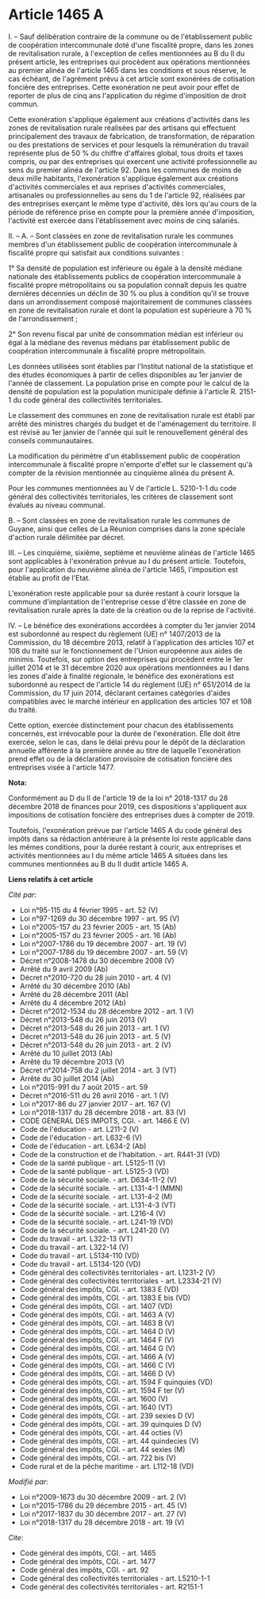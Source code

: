 # Article 1465 A

I. – Sauf délibération contraire de la commune ou de l'établissement public de coopération intercommunale doté d'une
fiscalité propre, dans les zones de revitalisation rurale, à l'exception de celles mentionnées au B du II du présent article,
les entreprises qui procèdent aux opérations mentionnées au premier alinéa de l'article 1465 dans les conditions et sous
réserve, le cas échéant, de l'agrément prévu à cet article sont exonérées de cotisation foncière des entreprises. Cette
exonération ne peut avoir pour effet de reporter de plus de cinq ans l'application du régime d'imposition de droit commun.

Cette exonération s'applique également aux créations d'activités dans les zones de revitalisation rurale réalisées par des
artisans qui effectuent principalement des travaux de fabrication, de transformation, de réparation ou des prestations de
services et pour lesquels la rémunération du travail représente plus de 50 % du chiffre d'affaires global, tous droits et
taxes compris, ou par des entreprises qui exercent une activité professionnelle au sens du premier alinéa de l'article 92.
Dans les communes de moins de deux mille habitants, l'exonération s'applique également aux créations d'activités commerciales
et aux reprises d'activités commerciales, artisanales ou professionnelles au sens du 1 de l'article 92, réalisées par des
entreprises exerçant le même type d'activité, dès lors qu'au cours de la période de référence prise en compte pour la
première année d'imposition, l'activité est exercée dans l'établissement avec moins de cinq salariés.

II. – A. – Sont classées en zone de revitalisation rurale les communes membres d'un établissement public de coopération
intercommunale à fiscalité propre qui satisfait aux conditions suivantes :

1° Sa densité de population est inférieure ou égale à la densité médiane nationale des établissements publics de coopération
intercommunale à fiscalité propre métropolitains ou sa population connaît depuis les quatre dernières décennies un déclin de
30 % ou plus à condition qu'il se trouve dans un arrondissement composé majoritairement de communes classées en zone de
revitalisation rurale et dont la population est supérieure à 70 % de l'arrondissement ;

2° Son revenu fiscal par unité de consommation médian est inférieur ou égal à la médiane des revenus médians par
établissement public de coopération intercommunale à fiscalité propre métropolitain.

Les données utilisées sont établies par l'Institut national de la statistique et des études économiques à partir de celles
disponibles au 1er janvier de l'année de classement. La population prise en compte pour le calcul de la densité de population
est la population municipale définie à l'article R. 2151-1 du code général des collectivités territoriales.

Le classement des communes en zone de revitalisation rurale est établi par arrêté des ministres chargés du budget et de
l'aménagement du territoire. Il est révisé au 1er janvier de l'année qui suit le renouvellement général des conseils
communautaires.

La modification du périmètre d'un établissement public de coopération intercommunale à fiscalité propre n'emporte d'effet sur
le classement qu'à compter de la révision mentionnée au cinquième alinéa du présent A.

Pour les communes mentionnées au V de l'article L. 5210-1-1 du code général des collectivités territoriales, les critères de
classement sont évalués au niveau communal.

B. – Sont classées en zone de revitalisation rurale les communes de Guyane, ainsi que celles de La Réunion comprises dans la
zone spéciale d'action rurale délimitée par décret.

III. – Les cinquième, sixième, septième et neuvième alinéas de l'article 1465 sont applicables à l'exonération prévue au I du
présent article. Toutefois, pour l'application du neuvième alinéa de l'article 1465, l'imposition est établie au profit de
l'Etat.

L'exonération reste applicable pour sa durée restant à courir lorsque la commune d'implantation de l'entreprise cesse d'être
classée en zone de revitalisation rurale après la date de la création ou de la reprise de l'activité.

IV. – Le bénéfice des exonérations accordées à compter du 1er janvier 2014 est subordonné au respect du règlement (UE) n°
1407/2013 de la Commission, du 18 décembre 2013, relatif à l'application des articles 107 et 108 du traité sur le
fonctionnement de l'Union européenne aux aides de minimis. Toutefois, sur option des entreprises qui procèdent entre le 1er
juillet 2014 et le 31 décembre 2020 aux opérations mentionnées au I dans les zones d'aide à finalité régionale, le bénéfice
des exonérations est subordonné au respect de l'article 14 du règlement (UE) n° 651/2014 de la Commission, du 17 juin 2014,
déclarant certaines catégories d'aides compatibles avec le marché intérieur en application des articles 107 et 108 du traité.

Cette option, exercée distinctement pour chacun des établissements concernés, est irrévocable pour la durée de l'exonération.
Elle doit être exercée, selon le cas, dans le délai prévu pour le dépôt de la déclaration annuelle afférente à la première
année au titre de laquelle l'exonération prend effet ou de la déclaration provisoire de cotisation foncière des entreprises
visée à l'article 1477.

**Nota:**

Conformément au D du II de l'article 19 de la loi n° 2018-1317 du 28 décembre 2018 de finances pour 2019, ces dispositions
s'appliquent aux impositions de cotisation foncière des entreprises dues à compter de 2019.

Toutefois, l'exonération prévue par l'article 1465 A du code général des impôts dans sa rédaction antérieure à la présente
loi reste applicable dans les mêmes conditions, pour la durée restant à courir, aux entreprises et activités mentionnées au I
du même article 1465 A situées dans les communes mentionnées au B du II dudit article 1465 A.

**Liens relatifs à cet article**

_Cité par_:

  - Loi n°95-115 du 4 février 1995 - art. 52 (V)
  - Loi n°97-1269 du 30 décembre 1997 - art. 95 (V)
  - Loi n°2005-157 du 23 février 2005 - art. 15 (Ab)
  - Loi n°2005-157 du 23 février 2005 - art. 16 (Ab)
  - Loi n°2007-1786 du 19 décembre 2007 - art. 19 (V)
  - Loi n°2007-1786 du 19 décembre 2007 - art. 59 (V)
  - Décret n°2008-1478 du 30 décembre 2008 (V)
  - Arrêté du 9 avril 2009 (Ab)
  - Décret n°2010-720 du 28 juin 2010 - art. 4 (V)
  - Arrêté du 30 décembre 2010 (Ab)
  - Arrêté du 28 décembre 2011 (Ab)
  - Arrêté du 4 décembre 2012 (Ab)
  - Décret n°2012-1534 du 28 décembre 2012 - art. 1 (V)
  - Décret n°2013-548 du 26 juin 2013 (V)
  - Décret n°2013-548 du 26 juin 2013 - art. 1 (V)
  - Décret n°2013-548 du 26 juin 2013 - art. 5 (V)
  - Décret n°2013-548 du 26 juin 2013 - art. 2 (V)
  - Arrêté du 10 juillet 2013 (Ab)
  - Arrêté du 19 décembre 2013 (V)
  - Décret n°2014-758 du 2 juillet 2014 - art. 3 (VT)
  - Arrêté du 30 juillet 2014 (Ab)
  - Loi n°2015-991 du 7 août 2015 - art. 59
  - Décret n°2016-511 du 26 avril 2016 - art. 1 (V)
  - Loi n°2017-86 du 27 janvier 2017 - art. 167 (V)
  - Loi n°2018-1317 du 28 décembre 2018 - art. 83 (V)
  - CODE GENERAL DES IMPOTS, CGI. - art. 1466 E (V)
  - Code de l'éducation - art. L211-2 (V)
  - Code de l'éducation - art. L632-6 (V)
  - Code de l'éducation - art. L634-2 (Ab)
  - Code de la construction et de l'habitation. - art. R441-31 (VD)
  - Code de la santé publique - art. L5125-11 (V)
  - Code de la santé publique - art. L5125-3 (VD)
  - Code de la sécurité sociale. - art. D634-11-2 (V)
  - Code de la sécurité sociale. - art. L131-4-1 (MMN)
  - Code de la sécurité sociale. - art. L131-4-2 (M)
  - Code de la sécurité sociale. - art. L131-4-3 (VT)
  - Code de la sécurité sociale. - art. L216-4 (V)
  - Code de la sécurité sociale. - art. L241-19 (VD)
  - Code de la sécurité sociale. - art. L241-20 (V)
  - Code du travail - art. L322-13 (VT)
  - Code du travail - art. L322-14 (V)
  - Code du travail - art. L5134-110 (VD)
  - Code du travail - art. L5134-120 (VD)
  - Code général des collectivités territoriales - art. L1231-2 (V)
  - Code général des collectivités territoriales - art. L2334-21 (V)
  - Code général des impôts, CGI. - art. 1383 E (VD)
  - Code général des impôts, CGI. - art. 1383 E bis (VD)
  - Code général des impôts, CGI. - art. 1407 (VD)
  - Code général des impôts, CGI. - art. 1463 A (V)
  - Code général des impôts, CGI. - art. 1463 B (V)
  - Code général des impôts, CGI. - art. 1464 D (V)
  - Code général des impôts, CGI. - art. 1464 F (V)
  - Code général des impôts, CGI. - art. 1464 G (V)
  - Code général des impôts, CGI. - art. 1466 A (V)
  - Code général des impôts, CGI. - art. 1466 C (V)
  - Code général des impôts, CGI. - art. 1466 D (V)
  - Code général des impôts, CGI. - art. 1594 F quinquies (VD)
  - Code général des impôts, CGI. - art. 1594 F ter (V)
  - Code général des impôts, CGI. - art. 1600 (V)
  - Code général des impôts, CGI. - art. 1640 (VT)
  - Code général des impôts, CGI. - art. 239 sexies D (V)
  - Code général des impôts, CGI. - art. 39 quinquies D (V)
  - Code général des impôts, CGI. - art. 44 octies (V)
  - Code général des impôts, CGI. - art. 44 quindecies (V)
  - Code général des impôts, CGI. - art. 44 sexies (M)
  - Code général des impôts, CGI. - art. 722 bis (V)
  - Code rural et de la pêche maritime - art. L112-18 (VD)

_Modifié par_:

  - Loi n°2009-1673 du 30 décembre 2009 - art. 2 (V)
  - Loi n°2015-1786 du 29 décembre 2015 - art. 45 (V)
  - Loi n°2017-1837 du 30 décembre 2017 - art. 27 (V)
  - Loi n°2018-1317 du 28 décembre 2018 - art. 19 (V)

_Cite_:

  - Code général des impôts, CGI. - art. 1465
  - Code général des impôts, CGI. - art. 1477
  - Code général des impôts, CGI. - art. 92
  - Code général des collectivités territoriales - art. L5210-1-1
  - Code général des collectivités territoriales - art. R2151-1
